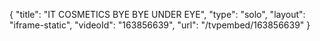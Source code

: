 {
    "title": "IT COSMETICS BYE BYE UNDER EYE",
    "type": "solo",
    "layout": "iframe-static",
    "videoId": "163856639",
    "url": "\/tvpembed\/163856639"
}